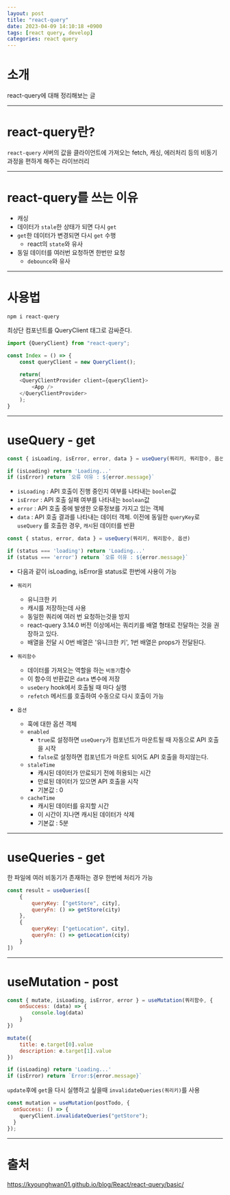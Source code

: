 ```yaml
---
layout: post
title: "react-query"
date: 2023-04-09 14:10:18 +0900
tags: [react query, develop]
categories: react query
---
```


# 소개
react-query에 대해 정리해보는 글 

---

# react-query란?
`react-query` 서버의 값을 클라이언트에 가져오는 fetch, 캐싱, 에러처리 등의 비동기 과정을 편하게 해주는 라이브러리


---

# react-query를 쓰는 이유 
- 캐싱
- 데이터가 `stale`한 상태가 되면 다시 `get` 
- `get`한 데이터가 변경되면 다시 `get` 수행 
    - react의 `state`와 유사
- 동일 데이터를 여러번 요청하면 한번만 요청 
    - `debounce`와 유사

---

# 사용법 
```
npm i react-query
```

최상단 컴포넌트를 QueryClient 태그로 감싸준다.

```javascript
import {QueryClient} from "react-query";

const Index = () => {
    const queryClient = new QueryClient();

    return(
    <QueryClientProvider client={queryClient}>
        <App />
    </QueryClientProvider>
    );
}
```


---

# useQuery - get
```js
const { isLoading, isError, error, data } = useQuery(쿼리키, 쿼리함수, 옵션)

if (isLoading) return 'Loading...'
if (isError) return `오류 이유 : ${error.message}`
```

- `isLoading` : API 호출이 진행 중인지 여부를 나타내는 `boolen`값
- `isError` : API 호출 실패 여부를 나타내는 `boolean`값
- `error` : API 호출 중에 발생한 오류정보를 가지고 있는 객체 
- `data` :  API 호출 결과를 나타내는 데이터 객체. 이전에 동일한 `queryKey`로 `useQuery` 를 호출한 경우, `캐시`된 데이터를 반환

```js
const { status, error, data } = useQuery(쿼리키, 쿼리함수, 옵션)

if (status === 'loading') return 'Loading...'
if (status === 'error') return `오류 이유 : ${error.message}`
```

- 다음과 같이 isLoading, isError을 status로 한번에 사용이 가능

- `쿼리키` 
    - 유니크한 키
    - 캐시를 저장하는데 사용 
    - 동일한 쿼리에 여러 번 요청하는것을 방지
    - react-query 3.14.0 버전 이상에서는 쿼리키를 배열 형태로 전달하는 것을 권장하고 있다. 
    - 배열을 전달 시 0번 배열은 '유니크한 키', 1번 배열은 props가 전달된다.
- `쿼리함수` 
    - 데이터를 가져오는 역할을 하는 `비동기`함수 
    - 이 함수의 반환값은 `data` 변수에 저장
    - `useQery` hook에서 호출될 때 마다 실행
    - `refetch` 메서드를 호출하여 수동으로 다시 호출이 가능
- `옵션`
    - 훅에 대한 옵션 객체
    - `enabled` 
        - `true`로 설정하면 `useQuery`가 컴포넌트가 마운트될 때 자동으로 API 호출을 시작 
        - `false`로 설정하면 컴포넌트가 마운트 되어도 API 호출을 하지않는다.
    - `staleTime`
        - 캐시된 데이터가 만료되기 전에 허용되는 시간
        - 만료된 데이터가 있으면 API 호출을 시작 
        - 기본값 : 0
    - `cacheTime`
        - 캐시된 데이터를 유지할 시간
        - 이 시간이 지나면 캐시된 데이터가 삭제 
        - 기본값 : 5분


---

# useQueries - get 
한 파일에 여러 비동기가 존재하는 경우 한번에 처리가 가능 

```js
const result = useQueries([
    {
        queryKey: ["getStore", city],
        queryFn: () => getStore(city)
    },
    {
        queryKey: ["getLocation", city],
        queryFn: () => getLocation(city)
    }
])
```


---

# useMutation - post
```js
const { mutate, isLoading, isError, error } = useMutation(쿼리함수, {
    onSuccess: (data) => {
        console.log(data)
    }
})

mutate({
    title: e.target[0].value
    description: e.target[1].value 
})

if (isLoading) return 'Loading...'
if (isError) return `Error:${error.message}`
```

`update`후에 `get`을 다시 실행하고 싶을때 `invalidateQueries(쿼리키)`를 사용

```js
const mutation = useMutation(postTodo, {
  onSuccess: () => {
    queryClient.invalidateQueries("getStore");
  }
});
```

---

# 출처 
https://kyounghwan01.github.io/blog/React/react-query/basic/